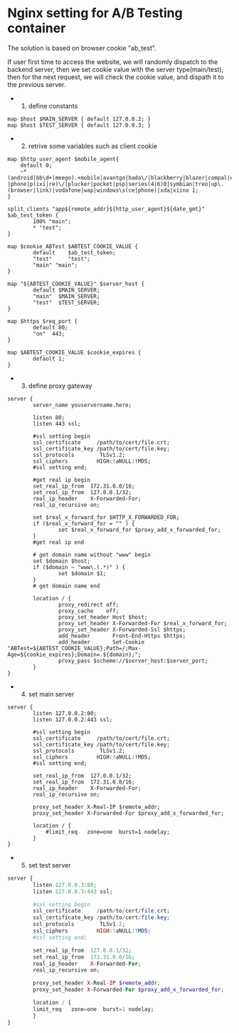 <!--
Categories = ["Development", "Others"]
Description = ""
Tags = ["Development", "Nginx"]
date = "2017-11-16T10:47:31-08:00"
menu = "main"
title = "Nginx setting for A/B Testing container"
-->

# Nginx setting for A/B Testing container

The solution is based on browser cookie "ab_test".

If user first time to access the website, we will randomly dispatch to the backend server, then we set cookie value with the server type(main/test), then for the next request, we will check the cookie value, and dispath it to the previous server.


* 1. define constants

```shell
map $host $MAIN_SERVER { default 127.0.0.2; }
map $host $TEST_SERVER { default 127.0.0.3; }
```

* 2. retrive some variables such as client cookie

```shell
map $http_user_agent $mobile_agent{
    default 0;
    ~*(android|bb\d+|meego).+mobile|avantgo|bada\/|blackberry|blazer|compal|elaine|fennec|hiptop|iemobile|ip(hone|od)|iris|kindle|lge\s|maemo|midp|mmp|netfront|opera\sm(ob|in)i|palm(\sos)?|phone|p(ixi|re)\/|plucker|pocket|psp|series(4|6)0|symbian|treo|up\.(browser|link)|vodafone|wap|windows\s(ce|phone)|xda|xiino 1;
}

split_clients "app${remote_addr}${http_user_agent}${date_gmt}" $ab_test_token {
        100% "main";
        * "test";
}

map $cookie_ABTest $ABTEST_COOKIE_VALUE {
        default    $ab_test_token;
        "test"     "test";
        "main" "main";
}

map "${ABTEST_COOKIE_VALUE}" $server_host {
        default $MAIN_SERVER;
        "main"  $MAIN_SERVER;
        "test"  $TEST_SERVER;
}

map $https $req_port {
        default 80;
        "on"  443;
}

map $ABTEST_COOKIE_VALUE $cookie_expires {
        default 1;
}

```

* 3. define proxy gateway

```shell
server {
        server_name youservername.here;

        listen 80;
        listen 443 ssl;

        #ssl setting begin
        ssl_certificate     /path/to/cert/file.crt;
        ssl_certificate_key /path/to/cert/file.key;
        ssl_protocols        TLSv1.2;
        ssl_ciphers         HIGH:!aNULL:!MD5;
        #ssl setting end;

        #get real ip begin
        set_real_ip_from  172.31.0.0/16;
        set_real_ip_from  127.0.0.1/32;
        real_ip_header    X-Forwarded-For;
        real_ip_recursive on;

        set $real_x_forward_for $HTTP_X_FORWARDED_FOR;
        if ($real_x_forward_for = "" ) {
                set $real_x_forward_for $proxy_add_x_forwarded_for;
        }
        #get real ip end

        # get domain name without "www" begin
        set $domain $host;
        if ($domain ~ "www\.(.*)" ) {
                set $domain $1;
        }
        # get domain name end

        location / {
                proxy_redirect off;
                proxy_cache    off;
                proxy_set_header Host $host;
                proxy_set_header X-Forwarded-For $real_x_forward_for;
                proxy_set_header X-Forwarded-Ssl $https;
                add_header       Front-End-Https $https;
                add_header       Set-Cookie "ABTest=${ABTEST_COOKIE_VALUE};Path=/;Max-Age=${cookie_expires};Domain=.${domain};";
                proxy_pass $scheme://$server_host:$server_port;
        }
}
```

* 4. set main server 

```shell
server {
        listen 127.0.0.2:80;
        listen 127.0.0.2:443 ssl;

        #ssl setting begin
        ssl_certificate     /path/to/cert/file.crt;
        ssl_certificate_key /path/to/cert/file.key;
        ssl_protocols        TLSv1.2;
        ssl_ciphers         HIGH:!aNULL:!MD5;
        #ssl setting end;

        set_real_ip_from  127.0.0.1/32;
        set_real_ip_from  172.31.0.0/16;
        real_ip_header    X-Forwarded-For;
        real_ip_recursive on;

        proxy_set_header X-Real-IP $remote_addr;
        proxy_set_header X-Forwarded-For $proxy_add_x_forwarded_for;

        location / {
            #limit_req   zone=one  burst=1 nodelay;
        }
}
```

* 5. set test server

```php
server {
        listen 127.0.0.3:80;
        listen 127.0.0.3:443 ssl;

        #ssl setting begin
        ssl_certificate     /path/to/cert/file.crt;
        ssl_certificate_key /path/to/cert/file.key;
        ssl_protocols        TLSv1.2;
        ssl_ciphers         HIGH:!aNULL:!MD5;
        #ssl setting end;

        set_real_ip_from  127.0.0.1/32;
        set_real_ip_from  172.31.0.0/16;
        real_ip_header    X-Forwarded-For;
        real_ip_recursive on;

        proxy_set_header X-Real-IP $remote_addr;
        proxy_set_header X-Forwarded-For $proxy_add_x_forwarded_for;

        location / {
        limit_req   zone=one  burst=1 nodelay;
        }
}
```
